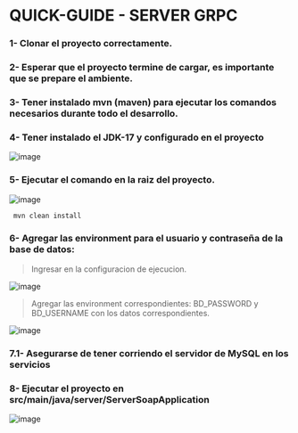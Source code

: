 # QUICK-GUIDE - SERVER GRPC

### 1- Clonar el proyecto correctamente.

### 2- Esperar que el proyecto termine de cargar, es importante que se prepare el ambiente.

### 3- Tener instalado mvn (maven) para ejecutar los comandos necesarios durante todo el desarrollo.

### 4- Tener instalado el JDK-17 y configurado en el proyecto

![image](https://github.com/user-attachments/assets/9d0295c8-6ab0-4a6f-b8a6-b32b62247220)

### 5- Ejecutar el comando en la raiz del proyecto.

![image](https://github.com/user-attachments/assets/cd196b77-54ee-4a3f-8221-ac2aca42de53)

```bash
 mvn clean install
```
### 6- Agregar las environment para el usuario y contraseña de la base de datos:

> Ingresar en la configuracion de ejecucion.

![image](https://github.com/user-attachments/assets/8420c382-222e-4ba5-9c18-bc119282bbe1)

> Agregar las environment correspondientes: BD_PASSWORD y BD_USERNAME con los datos correspondientes.

![image](https://github.com/user-attachments/assets/1944bf60-cdce-4b38-a1b2-1173c824bb60)

### 7.1- Asegurarse de tener corriendo el servidor de MySQL en los servicios

### 8- Ejecutar el proyecto en src/main/java/server/ServerSoapApplication

![image](https://github.com/user-attachments/assets/cc61c2bf-6ea8-4ef2-9f4e-b2dd9a8de12c)